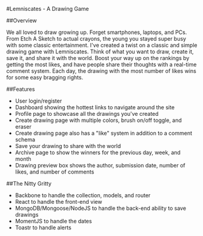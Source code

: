 #Lemniscates - A Drawing Game

##Overview

We all loved to draw growing up. Forget smartphones, laptops, and 
PCs. From Etch A Sketch to actual crayons, the young you
stayed super busy with some classic entertainment. I've created a twist on a classic 
and simple drawing game with Lemniscates. Think of what you want to draw, create it, 
save it, and share it with the world. Boost your way up on the rankings by getting
the most likes, and have people share their thoughts with a real-time comment system.
Each day, the drawing with the most number of likes wins for some easy bragging rights.

##Features

- User login/register
- Dashboard showing the hottest links to navigate around the site
- Profile page to showcase all the drawings you've created
- Create drawing page with multiple colors, brush on/off toggle, and eraser
- Create drawing page also has a "like" system in addition to a comment schema
- Save your drawing to share with the world
- Archive page to show the winners for the previous day, week, and month
- Drawing preview box shows the author, submission date, number of likes, and number of comments

##The Nitty Gritty

- Backbone to handle the collection, models, and router
- React to handle the front-end view
- MongoDB/Mongoose/NodeJS to handle the back-end ability to save drawings
- MomentJS to handle the dates
- Toastr to handle alerts

